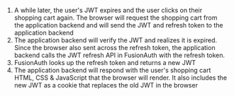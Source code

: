 1. A while later, the user's JWT expires and the user clicks on their shopping cart again. The browser will request the shopping cart from the application backend and will send the JWT and refresh token to the application backend
1. The application backend will verify the JWT and realizes it is expired. Since the browser also sent across the refresh token, the application backend calls the JWT refresh API in FusionAuth with the refresh token.
1. FusionAuth looks up the refresh token and returns a new JWT
1. The application backend will respond with the user's shopping cart HTML, CSS & JavaScript that the browser will render. It also includes the new JWT as a cookie that replaces the old JWT in the browser